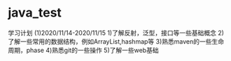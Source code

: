 # java_test
学习计划
(1)2020/11/14-2020/11/15
1)了解反射，泛型，接口等一些基础概念
2)了解一些常用的数据结构，例如ArrayList,hashmap等
3)熟悉maven的一些生命周期，phase
4)熟悉git的一些操作
5)了解一些web基础

